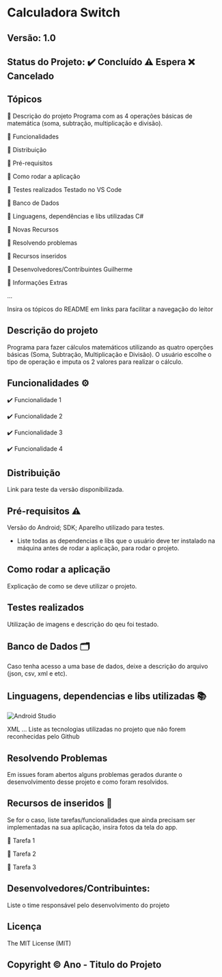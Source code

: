 # Calculadora Switch
## Versão: 1.0 
## Status do Projeto: ✔️ Concluído ⚠️ Espera ❌ Cancelado

## Tópicos
🔹 Descrição do projeto 
Programa com as 4 operações básicas de matemática (soma, subtração, multiplicação e divisão).

🔹 Funcionalidades

🔹 Distribuição

🔹 Pré-requisitos

🔹 Como rodar a aplicação

🔹 Testes realizados
Testado no VS Code

🔹 Banco de Dados

🔹 Linguagens, dependências e libs utilizadas
C#

🔹 Novas Recursos

🔹 Resolvendo problemas

🔹 Recursos inseridos 

🔹 Desenvolvedores/Contribuintes
Guilherme

🔹 Informações Extras


...

Insira os tópicos do README em links para facilitar a navegação do leitor

## Descrição do projeto
Programa para fazer cálculos matemáticos utilizando as quatro operções básicas (Soma, Subtração, Multiplicação e Divisão). O usuário escolhe o tipo de operação e imputa os 2 valores para realizar o cálculo.


## Funcionalidades ⚙️
✔️ Funcionalidade 1

✔️ Funcionalidade 2

✔️ Funcionalidade 3

✔️ Funcionalidade 4

## Distribuição
Link para teste da versão disponibilizada.

## Pré-requisitos ⚠️    
Versão do Android; 
SDK; 
Aparelho utilizado para testes.
- Liste todas as dependencias e libs que o usuário deve ter instalado na máquina antes de rodar a aplicação, para rodar o projeto.

## Como rodar a aplicação 
Explicação de como se deve utilizar o projeto.

## Testes realizados
Utilização de imagens e descrição do qeu foi testado.

## Banco de Dados 🗂️
Caso tenha acesso a uma base de dados, deixe a descrição do arquivo (json, csv, xml e etc).

## Linguagens, dependencias e libs utilizadas 📚
![Android Studio](https://img.shields.io/badge/Android-3DDC84?style=for-the-badge&logo=android&logoColor=white)

XML
...
Liste as tecnologias utilizadas no projeto que não forem reconhecidas pelo Github

## Resolvendo Problemas 
Em issues foram abertos alguns problemas gerados durante o desenvolvimento desse projeto e como foram resolvidos.

## Recursos de inseridos 🧰
Se for o caso, liste tarefas/funcionalidades que ainda precisam ser implementadas na sua aplicação, insira fotos da tela do app.

📝 Tarefa 1

📝 Tarefa 2

📝 Tarefa 3

## Desenvolvedores/Contribuintes:
Liste o time responsável pelo desenvolvimento do projeto

## Licença
The MIT License (MIT)

## Copyright ©️ Ano - Titulo do Projeto

